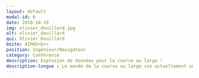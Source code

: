 ```yaml
---
layout: default
modal-id: 6
date: 2018-10-19
img: olivier_douillard.jpg
alt: olivier_douillard
qui: Olivier Douillard
boite: AIM45<br>
position: Ingénieur/Navigateur
category: Conférence
description: Explosion de données pour la course au large !
description-longue : Le monde de la course au large vie actuellement un saut technologique proche de la mutation. Une nouvelle équation, faire voler les bateaux, traiter l’arrivée de la fibre optique à bord, explorer une autre dimension avec l’arrivée des Ultimes ! De nouvelles questions se posent, le volume des données explose. Comment rendre ces informations intelligibles pour accompagner cette transformation ?
---
```

